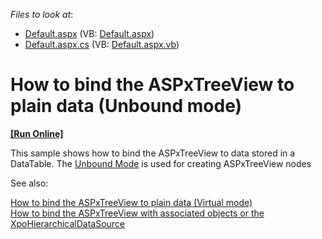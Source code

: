 <!-- default file list -->
*Files to look at*:

* [Default.aspx](./CS/WebSite/Default.aspx) (VB: [Default.aspx](./VB/WebSite/Default.aspx))
* [Default.aspx.cs](./CS/WebSite/Default.aspx.cs) (VB: [Default.aspx.vb](./VB/WebSite/Default.aspx.vb))
<!-- default file list end -->
# How to bind the ASPxTreeView to plain data (Unbound mode)
<!-- run online -->
**[[Run Online]](https://codecentral.devexpress.com/e2873/)**
<!-- run online end -->


<p>This sample shows how to bind the ASPxTreeView to data stored in a DataTable. The <a href="http://documentation.devexpress.com/#AspNet/CustomDocument3978"><u>Unbound Mode</u></a> is used for creating ASPxTreeView nodes</p><p>See also:</p><p><a href="https://www.devexpress.com/Support/Center/p/E2872">How to bind the ASPxTreeView to plain data (Virtual mode)</a><br />
<a href="https://www.devexpress.com/Support/Center/p/E2875">How to bind the ASPxTreeView with associated objects or the XpoHierarchicalDataSource </a></p>

<br/>



